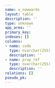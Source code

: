 ```yaml
---
name: u_newwards
layout: table
description: ''
type: unknown
app_area: ''
primary_key: 
indexes: []
columns:
- name: code
  type: nvarchar(255)
  description: ''
- name: prop_ref
  type: nvarchar(255)
  description: ''
relations: []
pseudo_pk: 
---
```


